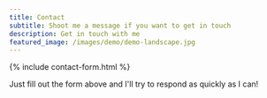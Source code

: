 ```yaml
---
title: Contact
subtitle: Shoot me a message if you want to get in touch
description: Get in touch with me
featured_image: /images/demo/demo-landscape.jpg
---
```


{% include contact-form.html %}

Just fill out the form above and I'll try to respond as quickly as I can!